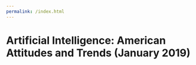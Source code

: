 ```yaml
---
permalink: /index.html
---
```


# Artificial Intelligence: American Attitudes and Trends (January 2019)

